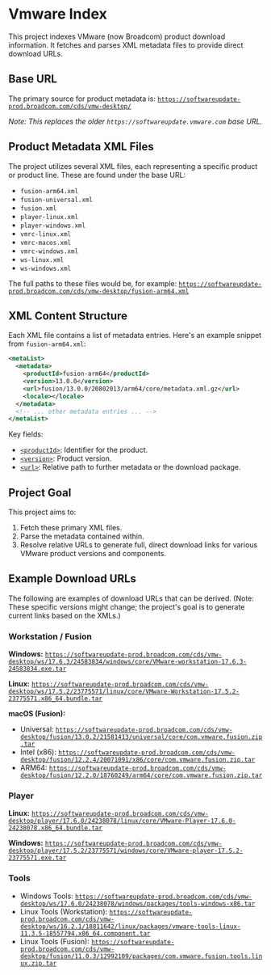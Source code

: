 # Vmware Index

This project indexes VMware (now Broadcom) product download information. It fetches and parses XML metadata files to provide direct download URLs.

## Base URL

The primary source for product metadata is:
[`https://softwareupdate-prod.broadcom.com/cds/vmw-desktop/`](https://softwareupdate-prod.broadcom.com/cds/vmw-desktop/)

_Note: This replaces the older `https://softwareupdate.vmware.com` base URL._

## Product Metadata XML Files

The project utilizes several XML files, each representing a specific product or product line. These are found under the base URL:

- `fusion-arm64.xml`
- `fusion-universal.xml`
- `fusion.xml`
- `player-linux.xml`
- `player-windows.xml`
- `vmrc-linux.xml`
- `vmrc-macos.xml`
- `vmrc-windows.xml`
- `ws-linux.xml`
- `ws-windows.xml`

The full paths to these files would be, for example:
[`https://softwareupdate-prod.broadcom.com/cds/vmw-desktop/fusion-arm64.xml`](https://softwareupdate-prod.broadcom.com/cds/vmw-desktop/fusion-arm64.xml)

## XML Content Structure

Each XML file contains a list of metadata entries. Here's an example snippet from `fusion-arm64.xml`:

```xml
<metaList>
  <metadata>
    <productId>fusion-arm64</productId>
    <version>13.0.0</version>
    <url>fusion/13.0.0/20802013/arm64/core/metadata.xml.gz</url>
    <locale></locale>
  </metadata>
  <!-- ... other metadata entries ... -->
</metaList>
```

Key fields:
- [`<productId>`](#): Identifier for the product.
- [`<version>`](#): Product version.
- [`<url>`](#): Relative path to further metadata or the download package.

## Project Goal

This project aims to:
1. Fetch these primary XML files.
2. Parse the metadata contained within.
3. Resolve relative URLs to generate full, direct download links for various VMware product versions and components.

## Example Download URLs

The following are examples of download URLs that can be derived. (Note: These specific versions might change; the project's goal is to generate current links based on the XMLs.)

### Workstation / Fusion

**Windows:**
[`https://softwareupdate-prod.broadcom.com/cds/vmw-desktop/ws/17.6.3/24583834/windows/core/VMware-workstation-17.6.3-24583834.exe.tar`](https://softwareupdate-prod.broadcom.com/cds/vmw-desktop/ws/17.6.3/24583834/windows/core/VMware-workstation-17.6.3-24583834.exe.tar)

**Linux:**
[`https://softwareupdate-prod.broadcom.com/cds/vmw-desktop/ws/17.5.2/23775571/linux/core/VMware-Workstation-17.5.2-23775571.x86_64.bundle.tar`](https://softwareupdate-prod.broadcom.com/cds/vmw-desktop/ws/17.5.2/23775571/linux/core/VMware-Workstation-17.5.2-23775571.x86_64.bundle.tar)

**macOS (Fusion):**
- Universal: [`https://softwareupdate-prod.broadcom.com/cds/vmw-desktop/fusion/13.0.2/21581413/universal/core/com.vmware.fusion.zip.tar`](https://softwareupdate-prod.broadcom.com/cds/vmw-desktop/fusion/13.0.2/21581413/universal/core/com.vmware.fusion.zip.tar)
- Intel (x86): [`https://softwareupdate-prod.broadcom.com/cds/vmw-desktop/fusion/12.2.4/20071091/x86/core/com.vmware.fusion.zip.tar`](https://softwareupdate-prod.broadcom.com/cds/vmw-desktop/fusion/12.2.4/20071091/x86/core/com.vmware.fusion.zip.tar)
- ARM64: [`https://softwareupdate-prod.broadcom.com/cds/vmw-desktop/fusion/12.2.0/18760249/arm64/core/com.vmware.fusion.zip.tar`](https://softwareupdate-prod.broadcom.com/cds/vmw-desktop/fusion/12.2.0/18760249/arm64/core/com.vmware.fusion.zip.tar)

### Player

**Linux:**
[`https://softwareupdate-prod.broadcom.com/cds/vmw-desktop/player/17.6.0/24238078/linux/core/VMware-Player-17.6.0-24238078.x86_64.bundle.tar`](https://softwareupdate-prod.broadcom.com/cds/vmw-desktop/player/17.6.0/24238078/linux/core/VMware-Player-17.6.0-24238078.x86_64.bundle.tar)

**Windows:**
[`https://softwareupdate-prod.broadcom.com/cds/vmw-desktop/player/17.5.2/23775571/windows/core/VMware-player-17.5.2-23775571.exe.tar`](https://softwareupdate-prod.broadcom.com/cds/vmw-desktop/player/17.5.2/23775571/windows/core/VMware-player-17.5.2-23775571.exe.tar)

### Tools

- Windows Tools: [`https://softwareupdate-prod.broadcom.com/cds/vmw-desktop/ws/17.6.0/24238078/windows/packages/tools-windows-x86.tar`](https://softwareupdate-prod.broadcom.com/cds/vmw-desktop/ws/17.6.0/24238078/windows/packages/tools-windows-x86.tar)
- Linux Tools (Workstation): [`https://softwareupdate-prod.broadcom.com/cds/vmw-desktop/ws/16.2.1/18811642/linux/packages/vmware-tools-linux-11.3.5-18557794.x86_64.component.tar`](https://softwareupdate-prod.broadcom.com/cds/vmw-desktop/ws/16.2.1/18811642/linux/packages/vmware-tools-linux-11.3.5-18557794.x86_64.component.tar)
- Linux Tools (Fusion): [`https://softwareupdate-prod.broadcom.com/cds/vmw-desktop/fusion/11.0.3/12992109/packages/com.vmware.fusion.tools.linux.zip.tar`](https://softwareupdate-prod.broadcom.com/cds/vmw-desktop/fusion/11.0.3/12992109/packages/com.vmware.fusion.tools.linux.zip.tar)